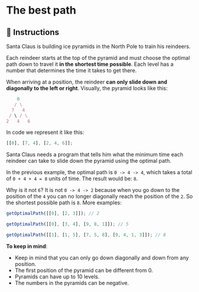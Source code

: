 # The best path

## 🔢 Instructions

Santa Claus is building ice pyramids in the North Pole to train his reindeers.

Each reindeer starts at the top of the pyramid and must choose the optimal path down to travel it **in the shortest time possible**. Each level has a number that determines the time it takes to get there.

When arriving at a position, the reindeer **can only slide down and diagonally to the left or right**. Visually, the pyramid looks like this:

```javascript
    0
   / \
  7   4
 / \ / \
2   4   6
```

In code we represent it like this:

```javascript
[[0], [7, 4], [2, 4, 6]];
```

Santa Claus needs a program that tells him what the minimum time each reindeer can take to slide down the pyramid using the optimal path.

In the previous example, the optimal path is `0 -> 4 -> 4`, which takes a total of `0 + 4 + 4 = 8` units of time. The result would be: `8`.

Why is it not `6`? It is not `0 -> 4 -> 2` because when you go down to the position of the `4` you can no longer diagonally reach the position of the `2`. So the shortest possible path is `8`. More examples:

```javascript
getOptimalPath([[0], [2, 3]]); // 2

getOptimalPath([[0], [3, 4], [9, 8, 1]]); // 5

getOptimalPath([[1], [1, 5], [7, 5, 8], [9, 4, 1, 3]]); // 8
```

**To keep in mind**:

- Keep in mind that you can only go down diagonally and down from any position.
- The first position of the pyramid can be different from 0.
- Pyramids can have up to 10 levels.
- The numbers in the pyramids can be negative.
